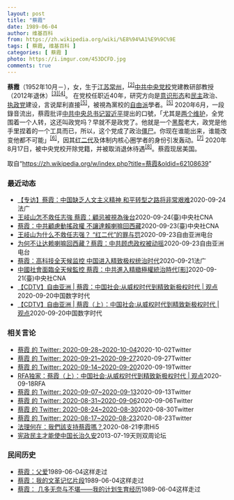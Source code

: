 ```yaml
---
layout: post
title: "蔡霞"
date: 1989-06-04
author: 维基百科
from: https://zh.wikipedia.org/wiki/%E8%94%A1%E9%9C%9E
tags: [ 蔡霞, 维基百科 ]
categories: [ 蔡霞 ]
photo: https://i.imgur.com/453DCFD.jpg
comments: true
---
```

<div class="mw-parser-output">
<p><b>蔡霞</b>（1952年10月<span class="useeditintro" title="Template:BLP editintro">－</span>），女，生于<a href="/wiki/%E6%B1%9F%E8%8B%8F" class="mw-redirect" title="江苏">江苏</a><a href="/wiki/%E5%B8%B8%E5%B7%9E" class="mw-redirect" title="常州">常州</a>，<sup id="cite_ref-tsyzm_2-1" class="reference"><a href="#cite_note-tsyzm-2">[2]</a></sup><a href="/wiki/%E4%B8%AD%E5%85%B1%E4%B8%AD%E5%A4%AE%E5%85%9A%E6%A0%A1" title="中共中央党校">中共中央党校</a>党建教研部教授（2012年退休）<sup id="cite_ref-3" class="reference"><a href="#cite_note-3">[3]</a></sup><sup id="cite_ref-4" class="reference"><a href="#cite_note-4">[4]</a></sup>。 在党校任职近40年，研究方向是<a href="/wiki/%E6%84%8F%E8%AF%86%E5%BD%A2%E6%80%81" class="mw-redirect" title="意识形态">意识形态</a>和<a href="/wiki/%E6%B0%91%E4%B8%BB" title="民主">民主</a>政治、<a href="/wiki/%E5%9F%B7%E6%94%BF%E9%BB%A8" title="執政黨">执政党</a>建设，言说犀利直接<sup id="cite_ref-dq_5-0" class="reference"><a href="#cite_note-dq-5">[5]</a></sup>，被視為黨校的<a href="/wiki/%E8%87%AA%E7%94%B1%E4%B8%BB%E7%BE%A9" class="mw-redirect" title="自由主義">自由派</a>學者。<sup id="cite_ref-dq_5-1" class="reference"><a href="#cite_note-dq-5">[5]</a></sup> 2020年6月，一段錄音流出，蔡霞批评<a href="/wiki/%E4%B8%AD%E5%9B%BD%E5%85%B1%E4%BA%A7%E5%85%9A%E4%B8%AD%E5%A4%AE%E5%A7%94%E5%91%98%E4%BC%9A%E6%80%BB%E4%B9%A6%E8%AE%B0" title="中国共产党中央委员会总书记">中共中央总书记</a><a href="/wiki/%E7%BF%92%E8%BF%91%E5%B9%B3" class="mw-redirect" title="習近平">習近平</a>提出的口號，「尤其是<a href="/wiki/%E4%B8%A4%E4%B8%AA%E7%BB%B4%E6%8A%A4" class="mw-redirect" title="两个维护">两个维护</a>，全党围着一个人转，这还叫政党吗？早就不是政党了。他就是一个<a href="/wiki/%E9%BB%91%E5%B8%AE" class="mw-redirect" title="黑帮">黑帮</a>老大，政党是他手里捏着的一个工具而已，所以，这个党成了政治<a href="/wiki/%E5%83%B5%E5%B0%B8" class="mw-redirect" title="僵尸">僵尸</a>。你现在谁能出来，谁能改变他都不可能」<sup id="cite_ref-VOA0818_6-0" class="reference"><a href="#cite_note-VOA0818-6">[6]</a></sup>，因其<a href="/w/index.php?title=%E7%BA%A2%E4%BA%8C%E4%BB%A3&amp;action=edit&amp;redlink=1" class="new" title="红二代（页面不存在）">红二代</a>及体制内核心圈学者的身份引发轰动。<sup id="cite_ref-bbc0818_7-0" class="reference"><a href="#cite_note-bbc0818-7">[7]</a></sup> 2020年8月17日，被中央党校开除党籍，并被取消退休待遇<sup id="cite_ref-开除_8-0" class="reference"><a href="#cite_note-开除-8">[8]</a></sup>。蔡霞现居美国。
</p>
</div><noscript><img src="//zh.wikipedia.org/wiki/Special:CentralAutoLogin/start?type=1x1" alt="" title="" width="1" height="1" style="border: none; position: absolute;"></noscript>
<div class="printfooter">取自“<a dir="ltr" href="https://zh.wikipedia.org/w/index.php?title=蔡霞&amp;oldid=62108639">https://zh.wikipedia.org/w/index.php?title=蔡霞&amp;oldid=62108639</a>”</div><div id="recent-news"><h3>最近动态</h3><ul><li><a href="https://nodebe4.github.io/waimei/2020-09-24/%E4%B8%93%E8%AE%BF-%E8%94%A1%E9%9C%9E-%E4%B8%AD%E5%9B%BD%E7%BC%BA%E4%B9%8F%E4%BA%BA%E6%96%87%E4%B8%BB%E4%B9%89%E7%B2%BE%E7%A5%9E-%E5%92%8C%E5%B9%B3%E8%BD%AC%E5%9E%8B%E4%B9%8B%E8%B7%AF%E5%B0%86%E9%9D%9E%E5%B8%B8%E8%89%B0%E9%9A%BE" title="【专访】蔡霞：中国缺乏人文主义精神 和平转型之路将非常艰难—— 24/09/2020 - 16:33 蔡霞教授曾在中央党校教了15年书，2012年退休。在接近中共核心的学者当中，她被认为是极少数...">【专访】蔡霞：中国缺乏人文主义精神 和平转型之路将非常艰难</a><time>2020-09-24</time><a class="tag">法广</a></li>
<li><a href="https://nodebe4.github.io/waimei/2020-09-24/%E7%8E%8B%E5%B2%90%E5%B1%B1%E6%80%8E%E4%B8%8D%E6%95%91%E4%BB%BB%E5%BF%97%E5%BC%B7-%E8%94%A1%E9%9C%9E-%E9%A1%A7%E5%BF%8C%E8%A2%AB%E8%A6%96%E7%82%BA%E5%BE%8C%E5%8F%B0" title="王岐山怎不救任志強 蔡霞：顧忌被視為後台—— （中央社台北24日電）中國前華遠地產董事長任志強日前遭重判18年徒刑。身在美國的中共中央黨校前退休教授蔡霞分析，任志強的好友、中國國家副主席王岐山之...">王岐山怎不救任志強  蔡霞：顧忌被視為後台</a><time>2020-09-24</time><a class="tag">(臺)中央社CNA</a></li>
<li><a href="https://nodebe4.github.io/waimei/2020-09-23/%E8%94%A1%E9%9C%9E-%E4%B8%AD%E5%85%B1%E9%A1%A7%E6%85%AE%E5%8B%95%E6%90%96%E6%94%BF%E6%AC%8A-%E4%B8%8D%E8%AE%93%E9%81%94%E8%B3%B4%E5%96%87%E5%98%9B%E5%9B%9E%E8%A5%BF%E8%97%8F" title="蔡霞：中共顧慮動搖政權 不讓達賴喇嘛回西藏—— （中央社台北24日電）前中共中央黨校教授蔡霞日前接受外媒專訪表示，曾有中共體制內開明派主張和西藏流亡精神領袖、第十四世達賴喇嘛進行和談，但頑固派顧...">蔡霞：中共顧慮動搖政權 不讓達賴喇嘛回西藏</a><time>2020-09-23</time><a class="tag">(臺)中央社CNA</a></li>
<li><a href="https://nodebe4.github.io/waimei/2020-09-23/%E7%8E%8B%E5%B2%90%E5%B1%B1%E4%B8%BA%E4%BB%80%E4%B9%88%E4%B8%8D%E6%95%91%E4%BB%BB%E5%BF%97%E5%BC%BA-%E7%BA%A2%E4%BA%8C%E4%BB%A3-%E7%9A%84%E7%BD%AA%E4%B8%8E%E7%BD%9A" title="王岐山为什么不救任志强？ “红二代”的罪与罚—— 中共“红二代”近来屡出事端。任志强被重判18年，前中央党校教授蔡霞前不久也因为直言批评习近平而被取消退休待遇，个人账户被封。这些事件是否意味着充...">王岐山为什么不救任志强？ “红二代”的罪与罚</a><time>2020-09-23</time><a class="tag">自由亚洲电台</a></li>
<li><a href="https://nodebe4.github.io/waimei/2020-09-23/%E4%B8%BA%E4%BD%95%E4%B8%8D%E8%AE%A9%E8%BE%BE%E8%B5%96%E5%96%87%E5%98%9B%E5%9B%9E%E8%A5%BF%E8%97%8F-%E8%94%A1%E9%9C%9E-%E4%B8%AD%E5%85%B1%E9%A1%BE%E8%99%91%E6%94%BF%E6%9D%83%E8%A2%AB%E5%8A%A8%E6%91%87" title="为何不让达赖喇嘛回西藏？蔡霞：中共顾虑政权被动摇—— &nbsp; 前中共中央党校教授蔡霞近日接受自由亚洲电台专访，谈到西藏议题时透露，曾有中共体制内开明派主张和西藏流亡精神领袖、第十四世达赖喇嘛进行和谈...">为何不让达赖喇嘛回西藏？蔡霞：中共顾虑政权被动摇</a><time>2020-09-23</time><a class="tag">自由亚洲电台</a></li>
<li><a href="https://nodebe4.github.io/waimei/2020-09-21/%E8%94%A1%E9%9C%9E-%E9%AB%98%E7%A7%91%E6%8A%80%E5%85%A8%E5%A4%A9%E5%80%99%E7%9B%91%E6%8E%A7-%E4%B8%AD%E5%9B%BD%E8%BF%9B%E5%85%A5%E7%B2%BE%E8%87%B4%E6%9E%81%E6%9D%83%E7%BB%9F%E6%B2%BB%E6%97%B6%E4%BB%A3" title="蔡霞：高科技全天候监控 中国进入精致极权统治时代—— 22/09/2020 - 01:23 因批评中共已沦为“政治僵尸”，呼吁撤换习近平而被开除党籍的前中共中央党校教授蔡霞日前表示，中共利用高科...">蔡霞：高科技全天候监控 中国进入精致极权统治时代</a><time>2020-09-21</time><a class="tag">法广</a></li>
<li><a href="https://nodebe4.github.io/waimei/2020-09-21/%E4%B8%AD%E5%9C%8B%E7%A4%BE%E6%9C%83%E9%9D%A2%E8%87%A8%E5%85%A8%E5%A4%A9%E5%80%99%E7%9B%A3%E6%8E%A7-%E8%94%A1%E9%9C%9E-%E4%B8%AD%E5%85%B1%E9%80%B2%E5%85%A5%E7%B2%BE%E7%B7%BB%E6%A5%B5%E6%AC%8A%E7%B5%B1%E6%B2%BB%E6%99%82%E4%BB%A3-%E5%BD%B1" title="中國社會面臨全天候監控 蔡霞：中共進入精緻極權統治時代[影]—— 因批評中共總書記習近平而遭開除黨籍的前中共黨校教授蔡霞（圖）表示。中國社會面臨全天候監控、強力打壓異己及法律工具為黨所用等3特點...">中國社會面臨全天候監控 蔡霞：中共進入精緻極權統治時代[影]</a><time>2020-09-21</time><a class="tag">(臺)中央社CNA</a></li>
<li><a href="https://nodebe4.github.io/waimei/2020-09-20/CDTV-%E8%87%AA%E7%94%B1%E4%BA%9A%E6%B4%B2-%E8%94%A1%E9%9C%9E-%E4%B8%AD%E5%9B%BD%E7%A4%BE%E4%BC%9A-%E4%BB%8E%E5%A8%81%E6%9D%83%E6%97%B6%E4%BB%A3%E5%88%B0%E7%B2%BE%E8%87%B4%E6%96%B0%E6%9E%81%E6%9D%83%E6%97%B6%E4%BB%A3-%E8%A7%82%E7%82%B9" title="【CDTV】自由亚洲 | 蔡霞：中国社会:从威权时代到精致新极权时代 | 观点—— 编者按：前中央党校教授蔡霞近期首次出镜接受采访。她所指的“变革”，是否会让中共改头换面存活？部分 “红二代”反...">【CDTV】自由亚洲 | 蔡霞：中国社会:从威权时代到精致新极权时代 | 观点</a><time>2020-09-20</time><a class="tag">中国数字时代</a></li>
<li><a href="https://nodebe4.github.io/waimei/2020-09-20/CDTV-%E8%87%AA%E7%94%B1%E4%BA%9A%E6%B4%B2-%E8%94%A1%E9%9C%9E-%E4%B8%8A-%E4%B8%AD%E5%9B%BD%E7%A4%BE%E4%BC%9A-%E4%BB%8E%E5%A8%81%E6%9D%83%E6%97%B6%E4%BB%A3%E5%88%B0%E7%B2%BE%E8%87%B4%E6%96%B0%E6%9E%81%E6%9D%83%E6%97%B6%E4%BB%A3-%E8%A7%82%E7%82%B9" title="【CDTV】自由亚洲 | 蔡霞（上）：中国社会:从威权时代到精致新极权时代 | 观点—— 编者按：前中央党校教授蔡霞近期首次出镜接受采访。她所指的“变革”，是否会让中共改头换面存活？部分 “红二...">【CDTV】自由亚洲 | 蔡霞（上）：中国社会:从威权时代到精致新极权时代 | 观点</a><time>2020-09-20</time><a class="tag">中国数字时代</a></li>
</ul></div><div id="open-opinion"><h3>相关言论</h3><ul><li><a href="https://nodebe4.github.io/opinion/2020-10-02/realcaixia/" title="realcaixia">蔡霞 的 Twitter: 2020-09-28~2020-10-04</a><time>2020-10-02</time><a class="tag">Twitter</a></li>
<li><a href="https://nodebe4.github.io/opinion/2020-09-27/realcaixia/" title="realcaixia">蔡霞 的 Twitter: 2020-09-21~2020-09-27</a><time>2020-09-27</time><a class="tag">Twitter</a></li>
<li><a href="https://nodebe4.github.io/opinion/2020-09-19/realcaixia/" title="realcaixia">蔡霞 的 Twitter: 2020-09-14~2020-09-20</a><time>2020-09-19</time><a class="tag">Twitter</a></li>
<li><a href="https://nodebe4.github.io/opinion/2020-09-18/RFA%E7%8B%AC%E5%AE%B6-%E8%94%A1%E9%9C%9E-%E4%B8%8A-%E4%B8%AD%E5%9B%BD%E7%A4%BE%E4%BC%9A-%E4%BB%8E%E5%A8%81%E6%9D%83%E6%97%B6%E4%BB%A3%E5%88%B0%E7%B2%BE%E8%87%B4%E6%96%B0%E6%9E%81%E6%9D%83%E6%97%B6%E4%BB%A3-%E8%A7%82%E7%82%B9/" title="自由亚洲电台">RFA独家：蔡霞（上）：中国社会:从威权时代到精致新极权时代 | 观点</a><time>2020-09-18</time><a class="tag">RFA</a></li>
<li><a href="https://nodebe4.github.io/opinion/2020-09-13/realcaixia/" title="realcaixia">蔡霞 的 Twitter: 2020-09-07~2020-09-13</a><time>2020-09-13</time><a class="tag">Twitter</a></li>
<li><a href="https://nodebe4.github.io/opinion/2020-09-06/realcaixia/" title="realcaixia">蔡霞 的 Twitter: 2020-08-31~2020-09-06</a><time>2020-09-06</time><a class="tag">Twitter</a></li>
<li><a href="https://nodebe4.github.io/opinion/2020-08-30/realcaixia/" title="realcaixia">蔡霞 的 Twitter: 2020-08-24~2020-08-30</a><time>2020-08-30</time><a class="tag">Twitter</a></li>
<li><a href="https://nodebe4.github.io/opinion/2020-08-23/realcaixia/" title="realcaixia">蔡霞 的 Twitter: 2020-08-17~2020-08-23</a><time>2020-08-23</time><a class="tag">Twitter</a></li>
<li><a href="https://nodebe4.github.io/opinion/2020-08-21/%E6%B3%95%E7%90%86%E4%BD%95%E5%9C%A8-%E6%88%91%E5%80%91%E8%A9%B2%E6%94%AF%E6%8C%81%E8%94%A1%E9%9C%9E%E5%97%8E/" title="李肃Hi5">法理何在：我們該支持蔡霞嗎？</a><time>2020-08-21</time><a class="tag">李肃Hi5</a></li>
<li><a href="https://nodebe4.github.io/opinion/2013-07-19/%E5%AE%AA%E6%94%BF%E6%B0%91%E4%B8%BB%E6%89%8D%E8%83%BD%E4%BD%BF%E4%B8%AD%E5%9B%BD%E9%95%BF%E6%B2%BB%E4%B9%85%E5%AE%89/" title="蔡霞">宪政民主才能使中国长治久安</a><time>2013-07-19</time><a class="tag">天则双周论坛</a></li>
</ul></div><div id="mjls-record"><h3>民间历史</h3><ul><li><a href="https://nodebe4.github.io/mjlsh/1989-06-04/%E8%94%A1%E9%9C%9E-%E7%88%B6%E7%88%B1/" title="蔡霞">蔡霞：父爱</a><time>1989-06-04</time><a class="tag">这样走过</a></li>
<li><a href="https://nodebe4.github.io/mjlsh/1989-06-04/%E8%94%A1%E9%9C%9E-%E6%88%91%E7%9A%84%E6%96%87%E9%9D%A9%E8%AE%B0%E5%BF%86%E7%89%87%E6%AE%B5/" title="蔡霞">蔡霞：我的文革记忆片段</a><time>1989-06-04</time><a class="tag">这样走过</a></li>
<li><a href="https://nodebe4.github.io/mjlsh/1989-06-04/%E8%94%A1%E9%9C%9E-%E5%87%A0%E5%A4%9A%E6%97%A0%E5%A5%88%E4%B8%8E%E4%B8%8D%E5%A0%AA-%E6%88%91%E7%9A%84%E8%AE%A1%E5%88%92%E7%94%9F%E8%82%B2%E7%BB%8F%E5%8E%86/" title="蔡霞">蔡霞： 几多无奈与不堪——我的计划生育经历</a><time>1989-06-04</time><a class="tag">这样走过</a></li>
</ul></div>